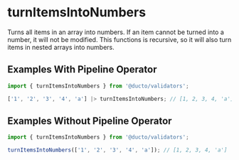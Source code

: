 # turnItemsIntoNumbers

Turns all items in an array into numbers. If an item cannot be turned into a number, it will not be modified. This functions is recursive, so it will also turn items in nested arrays into numbers.


## Examples With Pipeline Operator

```javascript
import { turnItemsIntoNumbers } from '@ducto/validators';

['1', '2', '3', '4', 'a'] |> turnItemsIntoNumbers; // [1, 2, 3, 4, 'a']
```

## Examples Without Pipeline Operator

```javascript
import { turnItemsIntoNumbers } from '@ducto/validators';

turnItemsIntoNumbers(['1', '2', '3', '4', 'a']); // [1, 2, 3, 4, 'a']
```
